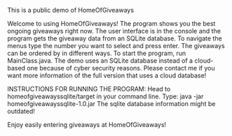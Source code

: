 This is a public demo of HomeOfGiveaways

Welcome to using HomeOfGiveaways! The program shows you the best ongoing giveaways right now. The user interface is in the console and the program gets the giveaway data from an SQLite database. To navigate the menus type the number you want to select and press enter. The giveaways can be ordered by in different ways. To start the program, run MainClass.java.
The demo uses an SQLite database instead of a cloud-based one because of cyber security reasons. Please contact me if you want more information of the full version that uses a cloud database!

INSTRUCTIONS FOR RUNNING THE PROGRAM: Head to homeofgiveawayssqlite/target in your command line. Type: java -jar homeofgiveawayssqlite-1.0.jar
The sqlite database information might be outdated!

Enjoy easily entering giveaways at HomeOfGiveaways!
